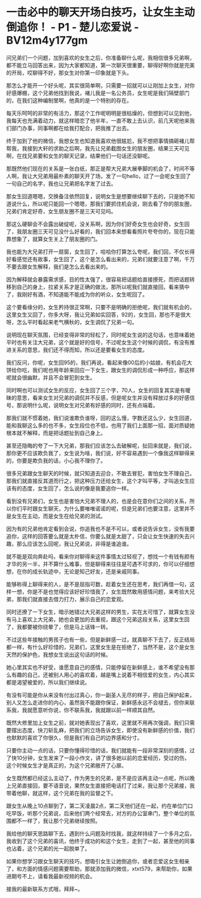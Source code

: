 # 一击必中的聊天开场白技巧，让女生主动倒追你！ - P1 - 楚儿恋爱说 - BV12m4y177gm

问兄弟们一个问题，加到喜欢的女生之后，你准备聊什么呢，我相信很多兄弟啊，都不能立马回答出来，因为大家都知道，第一次聊天很重要，聊得好啊你就是完美的开局，哎聊得不好，那女生对你第一印象就是下头。

那怎么才能开一个好头呢，其实很简单啊，只需要一招就可以让刚加上女生，对你好感爆棚，这个兄弟他找到我说，褚儿我是一名公务员，女生呢是我们隔壁部门的，在我们这种编制里啊，他真的是一个特别的存在。

每天乐呵呵的非常的有活力，那这个工作呢明明是很枯燥的，但想到可以见到他，我每天也充满着动力，就这样暗恋了他半年，一直不敢上去认识，前几天呢他来我们部门办事，同事啊都在给我打配合，把我推了出去。

终于加到了他的微信，我想女生也知道我喜欢他很尴尬，我不想把事情搞砸褚儿帮帮我，我接到大轩的求助之后啊，我先让兄弟截图女生的朋友圈，结果三天可见啊，在找兄弟要和女生的聊天记录，结果他们一句话还没聊呢。

那既然他们现在的关系是一张白纸，那正是帮大兄弟大展拳脚的机会了，时间不等人啊，我让大兄弟用最朴素的聊天开了场，发了一句hello，过了一会呢女生回了一句自己的名字，我也让兄弟把名字发了过去。

那女生回道嗯嗯，交换备注依然回复，说明女生是想要继续聊下去的，只是她不知道说什么，所以呢只能回一个嗯嗯，那我们要抓住机会说，刚去看了你的朋友圈，兄弟们肯定好奇，女生朋友圈不是三天可见吗。

那这么硬聊会不会露出破绽呢，没关系啊，因为你们好奇女生也会好奇，女生回了，我朋友圈三天可见没什么好看的，我们回本来想看看照片夸夸你的，现在只能靠想象了，就算女生关上了朋友圈的门。

我也能为大兄弟打开一扇窗，女生回了，哈哈你打算怎么夸呢，我们回，不仅长得好看感觉还有故事，女生回了，这个是怎么看出来的，兄弟们就要注意了啊，千万不要去跟女生解释，我们是怎么去看出来的。

因为解释就会暴露需求感，目的性太强了，很容易把话题给直接撩死，而把话题转移到自己的身上，拉紧关系才是正确的做法，那所以呢我们就直接回，看来猜中了，我刚好有酒，不知道能不能成为你的听众，女生呢回了。

这个要看缘分的，女生矜持很正常啊，只要不是明确的拒绝呢，我们就有机会的，这里女生又回了，你多大呀，我让兄弟如实回答，92的，女生回，那也不是很大呀，怎么平时看起来老气横秋的，女生调侃了兄弟一句。

说明现在聊天氛围，已经变得非常的轻松了，同时呢女生说的这句话，也意味着她平时也有关注大兄弟，这个就是好的信号，不过呢女生这个时候的调侃，有没有推进关系的意思，我们还不得而知，所以还是要看女生的态度。

我们反问，你呢，女生回95的，我们再说，看起来像00后的小姑娘，有机会花大饼给你吃，我们呢也用年龄来回应一下女生，跟女生的调侃形成一种呼应，那这样呢就会很幽默，并且不会冒犯到女生。

同时啊也可以测试女生的反应，女生回了三个字，70人，女生的回复其实是有暧昧的意思，看来女生对兄弟的调侃并不反感，但是呢女生并没有释放过多的好感信号，那说明什么呢，说明女生对兄弟有好感的同时，还有点端着。

那我们就不惯着她，我们说谁欺负谁呀，回的这么慢，字数还这么少，女生回道，能和我聊这么多的也不多，女生段位也不低，也用了我们上面那一招，面对质疑她根本就不解释，而是把话题扯到自己身上。

甚至还隐晦的夸了一下大兄弟，那我们应该怎么去破解呢，扯回来就是，我们说，那你更不应该欺负我了，女生说为啥，我们说，好不容易遇到一个像我这样聊得来的，你要是欺负我的话，小心我不理你了。

很多兄弟跟女生聊天的时候，就只知道去迎合，不敢去冒犯，害怕女生不理自己，那我们就直接反其道而行之，把这种压力还给女生，这个才叫平等，才叫追女生应该有的态度，女生回了，怎么说的像是我要追你一样。

看到没有兄弟们，女生也是害怕大兄弟不理人的，也是会在意你们之间的关系，所以你们平时跟女生聊天，为什么要唯唯诺诺的呢，但是兄弟们也要注意，这里并不是女生在主动，而是女生在给兄弟的测试。

因为有的兄弟他肯定看到会说，你追我也不是不可以，或者说告诉女生，没有我要追你，这样的回答要么就是太朴信，你要么就是太甜了，只会让女生快速的失去兴趣，那么应该怎么回呢，我让兄弟说，非得是谁追谁。

就不能是双向奔赴吗，看来你对聊得来这件事情太过轻视了，想找一个有钱有颜有才华的另一半，并不算什么难事，但是聊得来往往是可遇不可求的，你可以仔细想想，在你的成长轨迹中，无论是知己好友，还是亲戚同事。

能够称得上聊得来的人，是不是屈指可数，趁着女生还在思考，我们再借一句，这样一想，你是不是也觉得应该好好珍惜我了，女生既然敢用感情问题，来考验大兄弟，那我们就直接去借力打力，展示自己的恋爱观。

同时还撩了一下女生，暗示她错过大兄弟这样的男生，实在太可惜了，就算女生没有马上喜欢上大兄弟，她也会更加的去重视，跟这个兄弟这段关系，这里女生回了，我都要被你绕晕了，但是马上话锋一转。

不过这些年接触的男孩子也有一些，但是新鲜感一过，就真聊不下去了，反正结局都一样，有什么好珍惜的，兄弟们，这里女生是在拒绝了，当然不是，这个是女生天然的保护色，我想女生说出这句话的时候。

她心里其实也不好受，谁愿意自己的感情，只能停留在新鲜感上，谁不希望没有那么有趣的自己，还被别人用心的喜欢着，越是嘴上说着不相信爱的女生，内心其实都是渴望被爱的，所以我们继续说。

有没有可能是你从来没有付出过真心，你一副圣人无尽的样子，把自己保护起来，别人又怎么走进你的内心，虽然我不能跟你保证，新鲜感永远不会褪去，但你来联系我，我就愿意听你说，你不联系我，我就跟以前一样顺其自然。

既然大修里加上女生之前，就对她表现出了喜欢，这里就不用再次强调，我们只需要摆出态度，快刀斩乱麻，把我们的立场告诉女生，即使没有新鲜感的价值，我们也默默的喜欢了你很久，但是我们有自己的边界感和分寸。

只要你主动一点的话，只要你懂得珍惜的话，我们就能有一段非常深刻的感情，过了快10分钟，女生发来了一段小作文，讲了很多她以前的恋爱经历，受过的伤，这个时候女生才是真正的，为这个兄弟敞开了心扉。

女生既然都已经这么主动了，作为男生的兄弟，是不是应该再主动一点呢，所以晚上兄弟直接回，要不语音说，果然女生直接把电话打了过来，我让那个兄弟接，我带着他聊，就这样，这个兄弟在我的监督之下。

跟女生从晚上10点聊到了，第二天凌晨2点，第二天他们还在一起，约在单位门口吃早饭，听那个兄弟说，后来他们两个经常去，对方的办公室串门，整个单位的氛围都不一样了，我让那个兄弟继续按照。

我给他的聊天思路聊下去，遇到什么问题及时找我，就这样持续了一个多月之后，我收到了这个兄弟的喜讯，他终于成功的和这个女生，走到了一起，甚至他的同事也沾着，这个兄弟的光一起脱单了。

如果你想学习跟女生聊天的技巧，想吸引女生让她倒追你，或者恋爱这女生相亲了，和方面的情感问题需要帮助，那就添加我的微信，xtxt579，来帮助你，如果进期号不上，请看我最新视频的机会。

接我的最新联系方式哦，拜拜~。